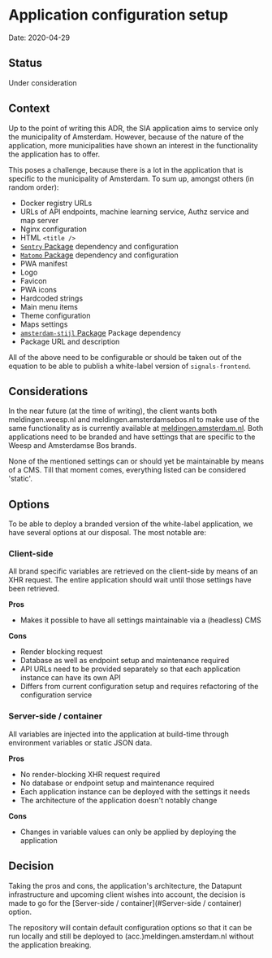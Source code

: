 # Application configuration setup

Date: 2020-04-29

## Status

Under consideration

## Context

Up to the point of writing this ADR, the SIA application aims to service only the municipality of Amsterdam. However, because of the nature of the application, more municipalities have shown an interest in the functionality the application has to offer.

This poses a challenge, because there is a lot in the application that is specific to the municipality of Amsterdam. To sum up, amongst others (in random order):

- Docker registry URLs
- URLs of API endpoints, machine learning service, Authz service and map server
- Nginx configuration
- HTML `<title />`
- [`Sentry` Package](https://www.npmjs.com/package/@sentry/browser) dependency and configuration
- [`Matomo` Package](https://www.npmjs.com/package/@datapunt/matomo-tracker-js) dependency and configuration
- PWA manifest
- Logo
- Favicon
- PWA icons
- Hardcoded strings
- Main menu items
- Theme configuration
- Maps settings
- [`amsterdam-stijl` Package](https://www.npmjs.com/package/amsterdam-stijl) Package dependency
- Package URL and description

All of the above need to be configurable or should be taken out of the equation to be able to publish a white-label version of `signals-frontend`.

## Considerations

In the near future (at the time of writing), the client wants both meldingen.weesp.nl and meldingen.amsterdamsebos.nl to make use of the same functionality as is currently available at [meldingen.amsterdam.nl](https://meldingen.amsterdam.nl). Both applications need to be branded and have settings that are specific to the Weesp and Amsterdamse Bos brands.

None of the mentioned settings can or should yet be maintainable by means of a CMS. Till that moment comes, everything listed can be considered 'static'.

## Options

To be able to deploy a branded version of the white-label application, we have several options at our disposal. The most notable are:

### Client-side

All brand specific variables are retrieved on the client-side by means of an XHR request. The entire application should wait until those settings have been retrieved.

**Pros**

- Makes it possible to have all settings maintainable via a (headless) CMS

**Cons**

- Render blocking request
- Database as well as endpoint setup and maintenance required
- API URLs need to be provided separately so that each application instance can have its own API
- Differs from current configuration setup and requires refactoring of the configuration service

### Server-side / container

All variables are injected into the application at build-time through environment variables or static JSON data.

**Pros**

- No render-blocking XHR request required
- No database or endpoint setup and maintenance required
- Each application instance can be deployed with the settings it needs
- The architecture of the application doesn't notably change

**Cons**

- Changes in variable values can only be applied by deploying the application

## Decision

Taking the pros and cons, the application's architecture, the Datapunt infrastructure and upcoming client wishes into account, the decision is made to go for the [Server-side / container](#Server-side / container) option.

The repository will contain default configuration options so that it can be run locally and still be deployed to (acc.)meldingen.amsterdam.nl without the application breaking.
